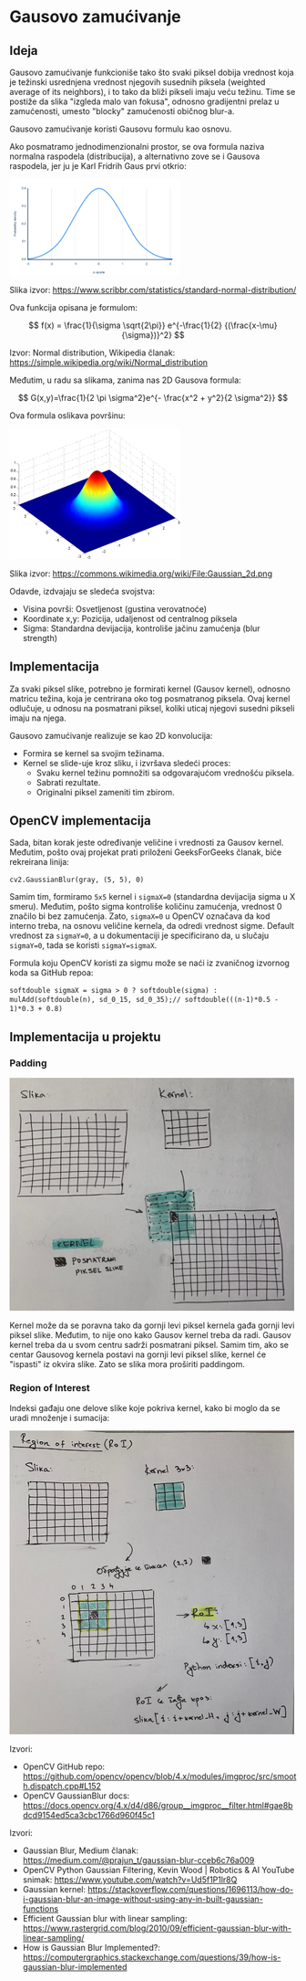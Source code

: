 # Gausovo zamućivanje

## Ideja

Gausovo zamućivanje funkcioniše tako što svaki piksel dobija vrednost koja je težinski usrednjena vrednost njegovih susednih piksela (weighted average of its neighbors), i to tako da bliži pikseli imaju veću težinu. Time se postiže da slika "izgleda malo van fokusa", odnosno gradijentni prelaz u zamućenosti, umesto "blocky" zamućenosti običnog blur-a.

Gausovo zamućivanje koristi Gausovu formulu kao osnovu.

Ako posmatramo jednodimenzionalni prostor, se ova formula naziva normalna raspodela (distribucija), a alternativno zove se i Gausova raspodela, jer ju je Karl Fridrih Gaus prvi otkrio:

<img src="./report_images/normal_distr.png" width="300px" />

Slika izvor: https://www.scribbr.com/statistics/standard-normal-distribution/

Ova funkcija opisana je formulom:

$$
f(x) = \frac{1}{\sigma \sqrt{2\pi}} e^{-\frac{1}{2} {(\frac{x-\mu}{\sigma})}^2}
$$

Izvor: Normal distribution, Wikipedia članak: https://simple.wikipedia.org/wiki/Normal_distribution

Međutim, u radu sa slikama, zanima nas 2D Gausova formula:

$$
G(x,y)=\frac{1}{2 \pi \sigma^2}e^{- \frac{x^2 + y^2}{2 \sigma^2}}
$$

Ova formula oslikava površinu:

<img src="./report_images/2d_gaussian.png" width="300px" />

Slika izvor: https://commons.wikimedia.org/wiki/File:Gaussian_2d.png

Odavde, izdvajaju se sledeća svojstva:
- Visina površi: Osvetljenost (gustina verovatnoće)
- Koordinate x,y: Pozicija, udaljenost od centralnog piksela
- Sigma: Standardna devijacija, kontroliše jačinu zamućenja (blur strength)

## Implementacija

Za svaki piksel slike, potrebno je formirati kernel (Gausov kernel), odnosno matricu težina, koja je centrirana oko tog posmatranog piksela. Ovaj kernel odlučuje, u odnosu na posmatrani piksel, koliki uticaj njegovi susedni pikseli imaju na njega.

Gausovo zamućivanje realizuje se kao 2D konvolucija:
- Formira se kernel sa svojim težinama.
- Kernel se slide-uje kroz sliku, i izvršava sledeći proces:
    - Svaku kernel težinu pomnožiti sa odgovarajućom vrednošću piksela.
    - Sabrati rezultate.
    - Originalni piksel zameniti tim zbirom.


## OpenCV implementacija

Sada, bitan korak jeste određivanje veličine i vrednosti za Gausov kernel. Međutim, pošto ovaj projekat prati priloženi GeeksForGeeks članak, biće rekreirana linija:

```
cv2.GaussianBlur(gray, (5, 5), 0)
```

Samim tim, formiramo `5x5` kernel i `sigmaX=0` (standardna devijacija sigma u X smeru). Međutim, pošto sigma kontroliše količinu zamućenja, vrednost 0 značilo bi bez zamućenja. Zato, `sigmaX=0` u OpenCV označava da kod interno treba, na osnovu veličine kernela, da odredi vrednost sigme. Default vrednost za `sigmaY=0`, a u dokumentaciji je specificirano da, u slučaju `sigmaY=0`, tada se koristi `sigmaY=sigmaX`.

Formula koju OpenCV koristi za sigmu može se naći iz zvaničnog izvornog koda sa GitHub repoa: 

```
softdouble sigmaX = sigma > 0 ? softdouble(sigma) : mulAdd(softdouble(n), sd_0_15, sd_0_35);// softdouble(((n-1)*0.5 - 1)*0.3 + 0.8)
```

## Implementacija u projektu

### Padding

<img src="../report_images/padding.jpeg" width="500px" />

Kernel može da se poravna tako da gornji levi piksel kernela gađa gornji levi piksel slike. Međutim, to nije ono kako Gausov kernel treba da radi. Gausov kernel treba da u svom centru sadrži posmatrani piksel. Samim tim, ako se centar Gausovog kernela postavi na gornji levi piksel slike, kernel će "ispasti" iz okvira slike. Zato se slika mora proširiti paddingom.

### Region of Interest

Indeksi gađaju one delove slike koje pokriva kernel, kako bi moglo da se uradi množenje i sumacija:

<img src="../report_images/roi.jpeg" width="500px" />

Izvori:
- OpenCV GitHub repo: https://github.com/opencv/opencv/blob/4.x/modules/imgproc/src/smooth.dispatch.cpp#L152
- OpenCV GaussianBlur docs: https://docs.opencv.org/4.x/d4/d86/group__imgproc__filter.html#gae8bdcd9154ed5ca3cbc1766d960f45c1


Izvori:
- Gaussian Blur, Medium članak: https://medium.com/@prajun_t/gaussian-blur-cceb6c76a009
- OpenCV Python Gaussian Filtering, Kevin Wood | Robotics & AI YouTube snimak: https://www.youtube.com/watch?v=Ud5f1P1lr8Q
- Gaussian kernel: https://stackoverflow.com/questions/1696113/how-do-i-gaussian-blur-an-image-without-using-any-in-built-gaussian-functions
- Efficient Gaussian blur with linear sampling: https://www.rastergrid.com/blog/2010/09/efficient-gaussian-blur-with-linear-sampling/
- How is Gaussian Blur Implemented?: https://computergraphics.stackexchange.com/questions/39/how-is-gaussian-blur-implemented